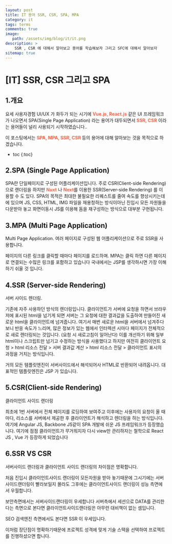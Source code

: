 ```yaml
---
layout: post
title: IT 용어 SSR, CSR, SPA, MPA
category: it
tags: terms
comments: true
image: 
   path: /assets/img/blog/it/it.png 
description: >
    SSR , CSR 에 대해서 알아보고 용어를 학습해보자 그리고 SFC에 대해서 알아보자
sitemap: true
---
```


# [IT] SSR, CSR 그리고 SPA


## 1.개요
요세 사용자경험 UI/UX 가 화두가 되는 시기에 <b style="color:tomato">Vue.js, React.js</b> 같은 UI 프레임워크가 나오면서 SPA(Single Page Application) 라는 용어가 대두되면서 <b style="color:tomato">SSR, CSR</b> 이라는 용어들이 널리 사용되기 시작하였습니다.. 

이 포스팅에서는 <b style="color:tomato">SPA, MPA, SSR, CSR </b> 등의 용어에 대해 알아보는 것을 목적으로 하겠습니다.

<!--more-->

* toc
{:toc}

## 2.SPA (Single Page Application)
SPA란 단일페이지로 구성된 어플리케이션입니다. 주로 CSR(Client-side Rendering) 으로 랜더링을 하지만 <b style="color:tomato">Nuxt</b> 나 <b style="color:tomato">Next</b>를 이용한 SSR(Server-side Rendering) 를 이용할 수 도 있다. SPA의 목적은 최대한 불필요한 리퀘스트를 줄여 속도를 향상시키는데에 있으며 JS, CSS, HTML, IMG 파일을 재용청하는 방식이아닌 진입시 모든 자원들을 다운받아 놓고 화면이동시 JS를 이용해 돔을 재구성하는 방식으로 대부분 구현됩니다. 


## 3.MPA (Multi Page Application)
Multi Page Application. 여러 페이지로 구성된 웹 어플리케이션으로 주로 SSR을 사용합니다.

페이지의 다른 링크를 클릭할 때마다 페이지를 로드하며. MPA는 클릭 하면 다른 페이지로 연결되는 수많은 링크를 포함하고 있습니다 국내에서는 JSP를 생각하시면 가장 이해하기 쉬울 것 입니다.


## 4.SSR (Server-side Rendering)
서버 사이드 렌더링.

기존에 자주 사용하던 방식의 렌더링입니다. 클라이언트가 서버에 요청을 하면서 브라우저에 표시된 html을 넘기게 되면 서버는 그 요청에 대한 결과값을 도출하여 만들어진 새로운 html을 클라이언트에 넘겨줍니다. 여기서 매번 새로운 html을 서버에서 넘겨주다보니 반응 속도가 느리며, 많은 정보가 있는 웹에서 인터렉션 시마다 페이지가 전체적으로 새로 렌더링되는 것입니다. (요청 시 새로고침이 일어난다) 이를 개선하기 위해 일부 html이나 스크립트만 넘기고 수정하는 방식을 사용했다고 하지만 여전히 클라이언트 요청 > html 리소스 전달 > 서버 결과값 계산 > html 리소스 전달 > 클라이언트 표시의 과정을 거치는 방식입니다. 

거의 모든 템플릿엔진이 서버사이드에서 해석되어사 HTML로 반환되어 내려옵니다. 대표적인 템플릿엔진은 JSP 가 있습니다.


## 5.CSR(Client-side Rendering)
클라이언트 사이드 랜더링

최초에 1번 서버에서 전체 페이지를 로딩하여 보여주고 이후에는 사용자의 요청이 올 때마다, 리소스를 서버에서 제공한 후 클라이언트가 해석하고 렌더링을 하는 방식입니다. 여기에 Angular JS, Backbone JS같이 SPA 개발에 쉬운 JS 프레임워크가 등장했습니다. 여기에 점점 클라이언트가 무거워지자 다시 view만 관리하자는 철학으로 React JS , Vue 가 등장하게 되었습니다

## 6.SSR VS CSR
서버사이드 랜더링과 클라이언트 사이드 랜더링의 차이점은 명확합니다. 

처음 진입시 클라이언트사이드 랜더링이 모든자원을 받아 놓기때문에 그시기에는 서버사이드랜더링이 빨라보일지 몰라도 그후에는 클라이언트사이드 랜더링이 성능 측면에서 우월합니다. 

보안측면에서는 서버사이드랜더링이 우세합니다 서버측에서 세션으로 DATA를 관리한다는 측면으로 본다면 클라이언트사이드랜더링은 아무런 대비책이 없는 셈입니다. 

SEO 검색엔진 측면에서도 본다면 SSR 이 우세입니다. 

이처럼 장단점이 명확하기때문에 프로젝트 성격에 맞게 기술 스택을 선택하여 프로젝트를 진행하셨으면 합니다. 
